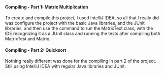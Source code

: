 #### Compiling - Part 1: Matrix Multiplication
To create and compile this project, I used IntelliJ IDEA, so all that I really did was configure the project with the basic Java libraries, and the JUnit libraries, and then use the command to run the MatrixText class, with the IDE recognizing it as a JUnit class and running the tests after compiling both MatrixTest and Matrix.

#### Compiling - Part 2: Quicksort
Nothing really different was done for the compiling in part 2 of the project. Still using IntelliJ IDEA with regular Java libraries and JUnit.